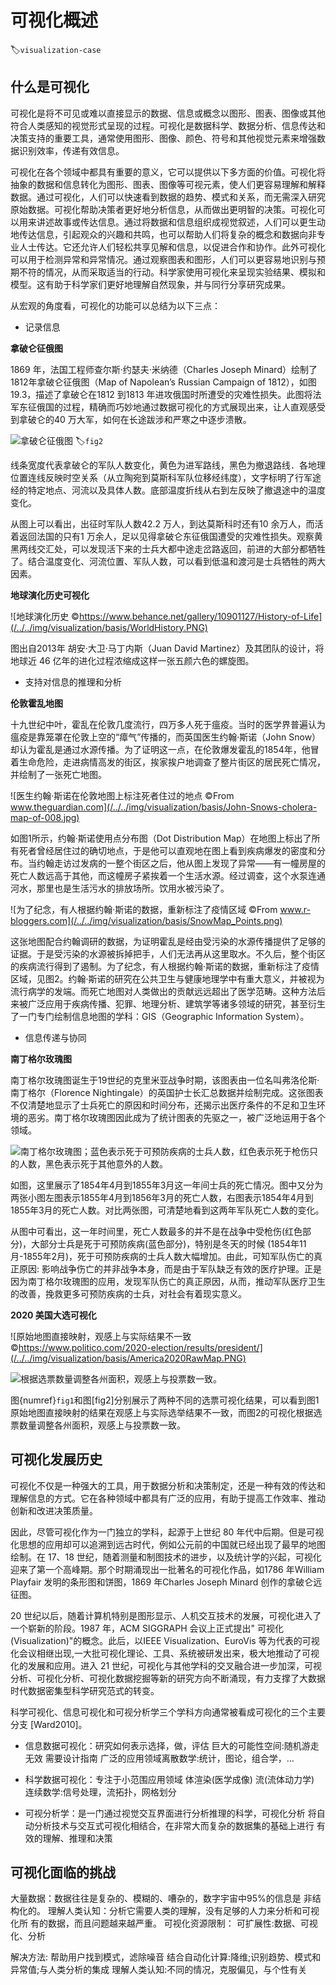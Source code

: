 # 可视化概述
:label:`visualization-case`

## 什么是可视化

可视化是将不可见或难以直接显示的数据、信息或概念以图形、图表、图像或其他符合人类感知的视觉形式呈现的过程。可视化是数据科学、数据分析、信息传达和决策支持的重要工具，通常使用图形、图像、颜色、符号和其他视觉元素来增强数据识别效率，传递有效信息。

可视化在各个领域中都具有重要的意义，它可以提供以下多方面的价值。可视化将抽象的数据和信息转化为图形、图表、图像等可视元素，使人们更容易理解和解释数据。通过可视化，人们可以快速看到数据的趋势、模式和关系，而无需深入研究原始数据。可视化帮助决策者更好地分析信息，从而做出更明智的决策。可视化可以用来讲述故事或传达信息。通过将数据和信息组织成视觉叙述，人们可以更生动地传达信息，引起观众的兴趣和共鸣，也可以帮助人们将复杂的概念和数据向非专业人士传达。它还允许人们轻松共享见解和信息，以促进合作和协作。此外可视化可以用于检测异常和异常情况。通过观察图表和图形，人们可以更容易地识别与预期不符的情况，从而采取适当的行动。科学家使用可视化来呈现实验结果、模拟和模型。这有助于科学家们更好地理解自然现象，并与同行分享研究成果。


从宏观的角度看，可视化的功能可以总结为以下三点：

- 记录信息

**拿破仑征俄图**

1869 年，法国工程师查尔斯·约瑟夫·米纳德（Charles Joseph Minard）绘制了1812年拿破仑征俄图（Map of Napolean’s Russian Campaign of 1812），如图19.3，描述了拿破仑在1812 到1813 年进攻俄国时所遭受的灾难性损失。此图将法军东征俄国的过程，精确而巧妙地通过数据可视化的方式展现出来，让人直观感受到拿破仑的40 万大军，如何在长途跋涉和严寒之中逐步溃散。

![拿破仑征俄图](/../../img/visualization/basis/Sankey0.png)
:label:`fig2`

线条宽度代表拿破仑的军队人数变化，黄色为进军路线，黑色为撤退路线．各地理位置连线反映时空关系（从立陶宛到莫斯科军队位移经纬度），文字标明了行军途经的特定地点、河流以及具体人数。底部温度折线从右到左反映了撤退途中的温度变化。

从图上可以看出，出征时军队人数42.2 万人，到达莫斯科时还有10 余万人，而活着返回法国的只有1 万余人，足以见得拿破仑东征俄国遭受的灾难性损失。观察黄黑两线交汇处，可以发现活下来的士兵大都中途走岔路返回，前进的大部分都牺牲了。结合温度变化、河流位置、军队人数，可以看到低温和渡河是士兵牺牲的两大因素。

**地球演化历史可视化**

![地球演化历史 ©https://www.behance.net/gallery/10901127/History-of-Life](/../../img/visualization/basis/WorldHistory.PNG)

图出自2013年 胡安·大卫·马丁内斯（Juan David Martinez）及其团队的设计，将地球近 46 亿年的进化过程浓缩成这样一张五颜六色的螺旋图。


- 支持对信息的推理和分析

**伦敦霍乱地图**

十九世纪中叶，霍乱在伦敦几度流行，四万多人死于瘟疫。当时的医学界普遍认为瘟疫是靠笼罩在伦敦上空的“瘴气”传播的，而英国医生约翰·斯诺（John Snow）却认为霍乱是通过水源传播。为了证明这一点，在伦敦爆发霍乱的1854年，他冒着生命危险，走进病情高发的街区，挨家挨户地调查了整片街区的居民死亡情况，并绘制了一张死亡地图。

![医生约翰·斯诺在伦敦地图上标注死者住过的地点 ©From www.theguardian.com](/../../img/visualization/basis/John-Snows-cholera-map-of-008.jpg)

如图1所示，约翰·斯诺使用点分布图（Dot Distribution Map）在地图上标出了所有死者曾经居住过的确切地点，于是他可以直观地在图上看到疾病爆发的密度和分布。当约翰走访过发病的一整个街区之后，他从图上发现了异常——有一幢房屋的死亡人数远高于其他，而这幢房子紧挨着一个生活水源。经过调查，这个水泵连通河水，那里也是生活污水的排放场所。饮用水被污染了。

![为了纪念，有人根据约翰·斯诺的数据，重新标注了疫情区域 ©From www.r-bloggers.com](/../../img/visualization/basis/SnowMap_Points.png)

这张地图配合约翰调研的数据，为证明霍乱是经由受污染的水源传播提供了足够的证据。于是受污染的水源被拆掉把手，人们无法再从这里取水。不久后，整个街区的疾病流行得到了遏制。为了纪念，有人根据约翰·斯诺的数据，重新标注了疫情区域，见图2。约翰·斯诺的研究在公共卫生与健康地理学中有重大意义，并被视为流行病学的发端。而死亡地图对人类做出的贡献远远超出了医学范畴。这种方法后来被广泛应用于疾病传播、犯罪、地理分析、建筑学等诸多领域的研究，甚至衍生了一门专门绘制信息地图的学科：GIS（Geographic Information System）。


- 信息传递与协同

**南丁格尔玫瑰图**

南丁格尔玫瑰图诞生于19世纪的克里米亚战争时期，该图表由一位名叫弗洛伦斯·南丁格尔（Florence Nightingale）的英国护士长汇总数据并绘制完成。这张图表不仅清楚地显示了士兵死亡的原因和时间分布，还揭示出医疗条件的不足和卫生环境的恶劣。南丁格尔玫瑰图因此成为了统计图表的先驱之一，被广泛地运用于各个领域。

![南丁格尔玫瑰图；蓝色表示死于可预防疾病的士兵人数，红色表示死于枪伤只的人数，黑色表示死于其他意外的人数。](/../../img/visualization/basis/DiagArmy.png)

如图，这里展示了1854年4月到1855年3月这一年间士兵的死亡情况。图中又分为两张小图左图表示1855年4月到1856年3月的死亡人数，右图表示1854年4月到1855年3月的死亡人数。对比两张图，可清楚地看到这两年军队死亡人数的变化。

从图中可看出，这一年时间里，死亡人数最多的并不是在战争中受枪伤(红色部分)，大部分士兵是死于可预防疾病(蓝色部分)，特别是冬天的时候 (1854年11月-1855年2月)，死于可预防疾病的士兵人数大幅增加。由此，可知军队伤亡的真正原因: 影响战争伤亡的并非战争本身，而是由于军队缺乏有效的医疗护理。正是因为南丁格尔玫瑰图的应用，发现军队伤亡的真正原因，从而，推动军队医疗卫生的改善，挽救更多可预防疾病的士兵，对社会有着现实意义。

**2020 美国大选可视化**

![原始地图直接映射，观感上与实际结果不一致 ©https://www.politico.com/2020-election/results/president/](/../../img/visualization/basis/America2020RawMap.PNG)


![根据选票数量调整各州面积，观感上与投票数一致。](/../../img/visualization/basis/Americs2020CountMap.PNG)

图{numref}`fig1`和图[fig2]分别展示了两种不同的选票可视化结果，可以看到图1原始地图直接映射的结果在观感上与实际选举结果不一致，而图2的可视化根据选票数量调整各州面积，观感上与投票数一致。



## 可视化发展历史

可视化不仅是一种强大的工具，用于数据分析和决策制定，还是一种有效的传达和理解信息的方式。它在各种领域中都具有广泛的应用，有助于提高工作效率、推动创新和改进决策质量。

因此，尽管可视化作为一门独立的学科，起源于上世纪 80 年代中后期。但是可视化思想的应用却可以追溯到远古时代，例如公元前的中国就已经出现了最早的地图绘制。在 17、18 世纪，随着测量和制图技术的进步，以及统计学的兴起，可视化迎来了第一个高峰期。那个时期涌现出一批著名的可视化作品，如1786 年William Playfair 发明的条形图和饼图，1869 年Charles Joseph Minard 创作的拿破仑远征图。

20 世纪以后，随着计算机特别是图形显示、人机交互技术的发展，可视化进入了一个崭新的阶段。1987 年，ACM SIGGRAPH 会议上正式提出" 可视化(Visualization)"的概念。此后，以IEEE Visualization、EuroVis 等为代表的可视化会议相继出现,一大批可视化理论、工具、系统被研发出来，极大地推动了可视化的发展和应用。进入 21 世纪，可视化与其他学科的交叉融合进一步加深，可视分析、可视化分析、可视化数据挖掘等新的研究方向不断涌现，有力支撑了大数据时代数据密集型科学研究范式的转变。

科学可视化、信息可视化和可视分析学三个学科方向通常被看成可视化的三个主要分支 [Ward2010]。
- 信息数据可视化：研究如何表示选择，做，评估
巨大的可能性空间:随机游走无效
需要设计指南
广泛的应用领域离散数学:统计，图论，组合学，…

- 科学数据可视化：专注于小范围应用领域
体渲染(医学成像)
流(流体动力学)
连续数学:信号处理，流拓扑，网格划分

- 可视分析学：是一门通过视觉交互界面进行分析推理的科学，可视化分析
将自动分析技术与交互式可视化相结合，在非常大而复杂的数据集的基础上进行
有效的理解、推理和决策


## 可视化面临的挑战

大量数据：数据往往是复杂的、模糊的、嘈杂的，数字宇宙中95%的信息是
非结构化的。
理解人类认知：分析它需要人类的理解，没有足够的人力来分析和可视化所
有的数据，而且问题越来越严重。
可视化资源限制：
可扩展性:数据、可视化、分析

解决方法:
帮助用户找到模式，滤除噪音
结合自动化计算:降维;识别趋势、模式和异常值;与人类分析的集成
理解人类认知:不同的情况，克服偏见，与个性有关